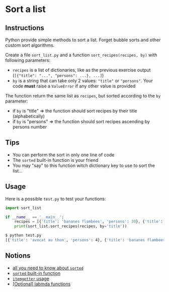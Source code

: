 # Sort a list

## Instructions

Python provide simple methods to sort a list. Forget bubble sorts and other custom sort algorithms.

Create a file `sort_list.py` and a function `sort_recipes(recipes, by)` with following parameters:

* `recipes` is a list of dictionaries, like as the previous exercise output (`[{"title": "...", "persons": ...}, ...]`)
* `by` is a string that can take only 2 values: `"title"` or `"persons"`. Your code **must** raise a `ValueError` if any other value is provided

The function return the same list as `recipes`, but sorted according to the `by` parameter:

* if `by` is "title" => the function should sort recipes by their title (alphabetically)
* if `by` is "persons" => the function should sort recipes ascending by persons number


## Tips

* You can perform the sort in only one line of code
* The `sorted` built-in function is your friend
* You may "say" to this function witch dictionary key to use to sort the list...


## Usage

Here is a possible `test.py` to test your functions:

```python
import sort_list

if __name__ == '__main__':
    recipes = [{'title': 'bananes flambées', 'persons': 30}, {'title': 'avocat au thon', 'persons': 4}]
    print(sort_list.sort_recipes(recipes, by='title'))
```

```bash
$ python test.py
[{'title': 'avocat au thon', 'persons': 4}, {'title': 'bananes flambées', 'persons': 30}]
```


## Notions

* [all you need to know about `sorted`](https://docs.python.org/fr/3/howto/sorting.html)
* [`sorted` built-in function](https://www.w3schools.com/python/ref_func_sorted.asp)
* [`itemgetter` usage](https://www.geeksforgeeks.org/ways-sort-list-dictionaries-values-python-using-itemgetter/)
* [[Optional] labmda functions](https://www.w3schools.com/python/python_lambda.asp)
